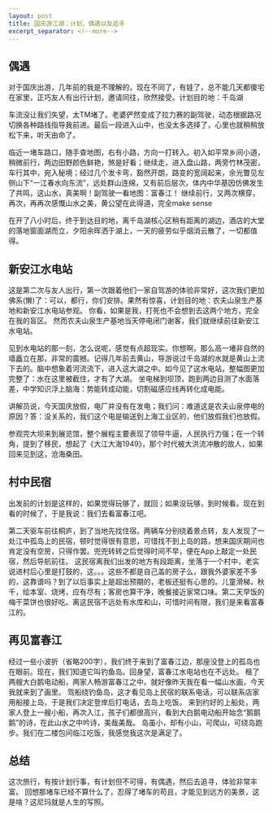 ```yaml
---
layout: post
title: 国庆游江湖：计划、偶遇以及追寻
excerpt_separator: <!--more-->
---
```

 
## 偶遇
对于国庆出游，几年前的我是不理解的，现在不同了，有娃了，总不能几天都傻宅在家里，正巧友人有出行计划，邀请同往，欣然接受。计划目的地：千岛湖

车流没让我们失望，太TM堵了。老婆俨然变成了拉力赛的副驾驶，动态根据路况切换各种路线指导我前进。最后一段进入山中，也没太多选择了，心里也就稍稍放松下来，听天由命了。

临近一堵车路口，随手查地图，右有小路，方向一打转入。初入如平常乡间小道，稍微前行，两边田野颜色鲜艳，煞是好看；继续走，进入盘山路，两旁竹林茂密，车行其中，宛入秘境；经过几个发卡弯，豁然开朗，路变的宽阔起来，余光瞥见左侧山下“一江春水向东流”，远处群山连绵，又有前后层次，体内中华基因仿佛发生了共鸣，这山水，真美啊！副驾驶一看地图：富春江！
继续前行，又两次横穿，再次，再再次感慨山水之美，黄公望在此得道，完全make sense
<!--more-->
在开了八小时后，终于到达目的地，离千岛湖核心区稍有距离的湖边，酒店的大堂的落地窗面湖而立，夕阳余晖洒于湖上，一天的疲劳似乎烟消云散了，一切都值得。

## 新安江水电站
这是第二次与友人出行，第一次跟着他们一家自驾游的体验非常好，这次我们更加佛系(懒)了：可以，都行，你们安排。果然有惊喜，计划目的地：农夫山泉生产基地和新安江水电站参观。
你看，如果是我，打死也不会想到去这两个地方，完全在我的盲区。
然而农夫山泉生产基地当天停电闭门谢客，我们就继续前往新安江水电站。

见到水电站的那一刻，怎么说呢，感觉有点超现实。你想啊，那么高一堵非自然的墙矗立在那，非常的震撼。记得几年前去黄山，导游说过千岛湖的水就是黄山上流下去的。脑中想象着河流流下，进入这大湖之中。如今见了这水电站，整幅图更加完整了：水在这里被截住，才有了大湖。
坐电梯到坝顶，跑到两边目测了水面落差，中学知识浮上脑海：势能转成动能，切割磁感应线再转化成电能。

讲解员说，今天国庆放假，电厂并没有在发电；我们问：难道这是农夫山泉停电的原因？答：没关系的，我们这个电是输送到上海工业区的，他们放假我们也放假。

参观完大坝来到展览馆，整个展程主要表现了领导牛逼，人民执行力强；在一个转角，提到了移民，想起了《大江大海1949》，那个时代被大洪流冲散的故人，如果回来见到这，沧海桑田。

## 村中民宿
出发前的计划是这样的，如果觉得玩够了，就回；如果没玩够，到时候看。现在到看的时候了，于是我说：我们去看富春江吧。

第二天驱车前往桐庐，到了当地先找住宿。两辆车分别绕着景点转，友人发现了一处江中孤岛上的民宿，顿时觉得很有意思，可惜找不到上岛的路，想来国庆期间也肯定没有空房，只得作罢。兜兜转转之后觉得时间不早，便在App上敲定一处民宿，然后导航前往。
这民宿离我们出发的地方有段距离，坐落于一个村中，老实说进村后心里是打鼓的，这。。。这些不都是自己盖的房子么，跟我外婆家差不多的，这靠谱吗？到了以后事实上是超出预期的，老板还挺有心思的。儿童滑梯，秋千，绘本室、烧烤，应有尽有；客房也算干净，晚餐接近家常口味。第二天早饭的梅干菜饼也很好吃。离这民宿不远处有水库和山，可惜时间有限，我们是来看富春江的。

## 再见富春江
经过一些小波折（省略200字），我们终于来到了富春江边，那座没登上的孤岛也在眼前。现在，我们知道它叫钓鱼岛。回身望，富春江水电站也在不远处。
租了两艘大白鹅电动船，两家人畅游富春江之中。就好像昨天我在看一幅山水画，今天我就来到了画里。
驾船绕钓鱼岛，这才看见岛上民宿的联系电话，可以联系店家用船接上岛，于是我们决定登岸后打电话，去岛上吃饭。
来到约好的上船处，两家人登上一艘小船，再次入江，孩子们都很高兴，看到大白鹅电动船开始念“鹅鹅鹅”的诗，在此山水之中吟诗，美哉美哉。
岛虽小，却有小山，可爬山，可绕岛跑步。我们在二楼包间临江吃饭，我感觉我这次是满足了。

## 总结
这次旅行，有按计划行事，有计划但不可得，有偶遇，然后去追寻，体验非常丰富。
回想那堵车已经不算什么了，忍得了堵车的苟且，才能见到远方的美景，这是啥？这尼玛就是人生的写照。


